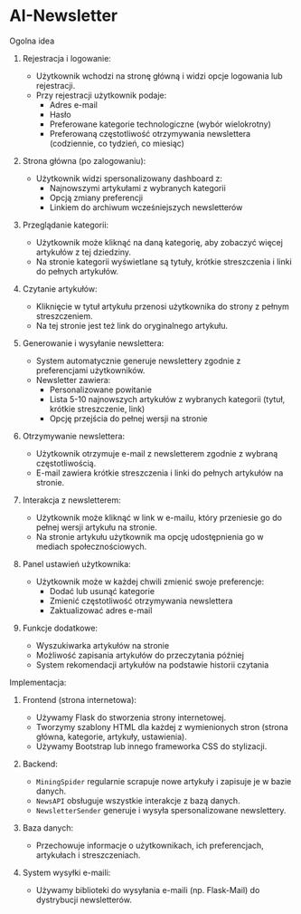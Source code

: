 # AI-Newsletter

Ogolna idea

1. Rejestracja i logowanie:
   - Użytkownik wchodzi na stronę główną i widzi opcje logowania lub rejestracji.
   - Przy rejestracji użytkownik podaje:
     - Adres e-mail
     - Hasło
     - Preferowane kategorie technologiczne (wybór wielokrotny)
     - Preferowaną częstotliwość otrzymywania newslettera (codziennie, co tydzień, co miesiąc)

2. Strona główna (po zalogowaniu):
   - Użytkownik widzi spersonalizowany dashboard z:
     - Najnowszymi artykułami z wybranych kategorii
     - Opcją zmiany preferencji
     - Linkiem do archiwum wcześniejszych newsletterów

3. Przeglądanie kategorii:
   - Użytkownik może kliknąć na daną kategorię, aby zobaczyć więcej artykułów z tej dziedziny.
   - Na stronie kategorii wyświetlane są tytuły, krótkie streszczenia i linki do pełnych artykułów.

4. Czytanie artykułów:
   - Kliknięcie w tytuł artykułu przenosi użytkownika do strony z pełnym streszczeniem.
   - Na tej stronie jest też link do oryginalnego artykułu.

5. Generowanie i wysyłanie newslettera:
   - System automatycznie generuje newslettery zgodnie z preferencjami użytkowników.
   - Newsletter zawiera:
     - Personalizowane powitanie
     - Lista 5-10 najnowszych artykułów z wybranych kategorii (tytuł, krótkie streszczenie, link)
     - Opcję przejścia do pełnej wersji na stronie

6. Otrzymywanie newslettera:
   - Użytkownik otrzymuje e-mail z newsletterem zgodnie z wybraną częstotliwością.
   - E-mail zawiera krótkie streszczenia i linki do pełnych artykułów na stronie.

7. Interakcja z newsletterem:
   - Użytkownik może kliknąć w link w e-mailu, który przeniesie go do pełnej wersji artykułu na stronie.
   - Na stronie artykułu użytkownik ma opcję udostępnienia go w mediach społecznościowych.

8. Panel ustawień użytkownika:
   - Użytkownik może w każdej chwili zmienić swoje preferencje:
     - Dodać lub usunąć kategorie
     - Zmienić częstotliwość otrzymywania newslettera
     - Zaktualizować adres e-mail

9. Funkcje dodatkowe:
   - Wyszukiwarka artykułów na stronie
   - Możliwość zapisania artykułów do przeczytania później
   - System rekomendacji artykułów na podstawie historii czytania

Implementacja:

1. Frontend (strona internetowa):
   - Używamy Flask do stworzenia strony internetowej.
   - Tworzymy szablony HTML dla każdej z wymienionych stron (strona główna, kategorie, artykuły, ustawienia).
   - Używamy Bootstrap lub innego frameworka CSS do stylizacji.

2. Backend:
   - `MiningSpider` regularnie scrapuje nowe artykuły i zapisuje je w bazie danych.
   - `NewsAPI` obsługuje wszystkie interakcje z bazą danych.
   - `NewsletterSender` generuje i wysyła spersonalizowane newslettery.

3. Baza danych:
   - Przechowuje informacje o użytkownikach, ich preferencjach, artykułach i streszczeniach.

4. System wysyłki e-maili:
   - Używamy biblioteki do wysyłania e-maili (np. Flask-Mail) do dystrybucji newsletterów.

